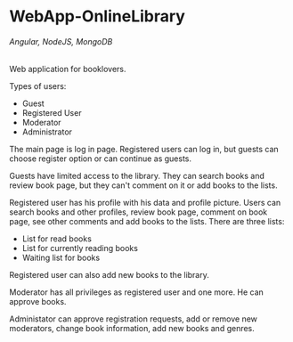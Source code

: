 # WebApp-OnlineLibrary
###### Angular, NodeJS, MongoDB
Web application for booklovers. 

Types of users:
- Guest
- Registered User
- Moderator
- Administrator

The main page is log in page. Registered users can log in, but guests can choose register option or can continue as guests.

Guests have limited access to the library. They can search books and review book page, but they can't comment on it or add books to the lists.

Registered user has his profile with his data and profile picture. Users can search books and other profiles, review book page, comment on book page, see other
comments and add books to the lists.
There are three lists: 
- List for read books
- List for currently reading books
- Waiting list for books

Registered user can also add new books to the library.

Moderator has all privileges as registered user and one more. He can approve books.

Administator can approve registration requests, add or remove new moderators, change book information, add new books and genres.


